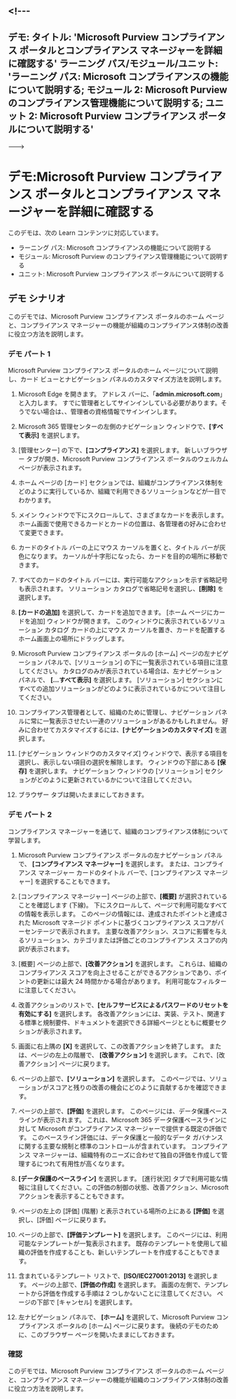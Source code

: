 <a name="---"></a><!---
---
デモ: タイトル: 'Microsoft Purview コンプライアンス ポータルとコンプライアンス マネージャーを詳細に確認する' ラーニング パス/モジュール/ユニット: 'ラーニング パス: Microsoft コンプライアンスの機能について説明する; モジュール 2: Microsoft Purview のコンプライアンス管理機能について説明する; ユニット 2: Microsoft Purview コンプライアンス ポータルについて説明する'
---
--->

# <a name="demo-explore-the-microsoft-purview-compliance-portal--compliance-manager"></a>デモ:Microsoft Purview コンプライアンス ポータルとコンプライアンス マネージャーを詳細に確認する

このデモは、次の Learn コンテンツに対応しています。

- ラーニング パス: Microsoft コンプライアンスの機能について説明する
- モジュール: Microsoft Purview のコンプライアンス管理機能について説明する
- ユニット: Microsoft Purview コンプライアンス ポータルについて説明する

## <a name="demo-scenario"></a>デモ シナリオ

このデモでは、Microsoft Purview コンプライアンス ポータルのホーム ページと、コンプライアンス マネージャーの機能が組織のコンプライアンス体制の改善に役立つ方法を説明します。

### <a name="demo-part-1"></a>デモ パート 1

Microsoft Purview コンプライアンス ポータルのホーム ページについて説明し、カード ビューとナビゲーション パネルのカスタマイズ方法を説明します。

1. Microsoft Edge を開きます。 アドレス バーに、「**admin.microsoft.com**」と入力します。 すでに管理者としてサインインしている必要があります。そうでない場合は、、管理者の資格情報でサインインします。

1. Microsoft 365 管理センターの左側のナビゲーション ウィンドウで、**[すべて表示]** を選択します。

1. [管理センター] の下で、**[コンプライアンス]** を選択します。  新しいブラウザー タブが開き、Microsoft Purview コンプライアンス ポータルのウェルカム ページが表示されます。  

1. ホーム ページの [カード] セクションでは、組織がコンプライアンス体制をどのように実行しているか、組織で利用できるソリューションなどが一目でわかります。

1. メイン ウィンドウで下にスクロールして、さまざまなカードを表示します。 ホーム画面で使用できるカードとカードの位置は、各管理者の好みに合わせて変更できます。  

1. カードのタイトル バーの上にマウス カーソルを置くと、タイトル バーが灰色になります。  カーソルが十字形になったら、カードを目的の場所に移動できます。

1. すべてのカードのタイトル バーには、実行可能なアクションを示す省略記号も表示されます。  ソリューション カタログで省略記号を選択し、**[削除]** を選択します。

1. **[カードの追加]** を選択して、カードを追加できます。  [ホーム ページにカードを追加] ウィンドウが開きます。  このウィンドウに表示されているソリューション カタログ カードの上にマウス カーソルを置き、カードを配置するホーム画面上の場所にドラッグします。

1. Microsoft Purview コンプライアンス ポータルの [ホーム] ページの左ナビゲーション パネルで、[ソリューション] の下に一覧表示されている項目に注意してください。  カタログのみが表示されている場合は、左ナビゲーション パネルで、 **[...すべて表示]** を選択します。  [ソリューション] セクションにすべての追加ソリューションがどのように表示されているかについて注目してください。  

1. コンプライアンス管理者として、組織のために管理し、ナビゲーション パネルに常に一覧表示させたい一連のソリューションがあるかもしれません。  好みに合わせてカスタマイズするには、**[ナビゲーションのカスタマイズ]** を選択します。  

1. [ナビゲーション ウィンドウのカスタマイズ] ウィンドウで、表示する項目を選択し、表示しない項目の選択を解除します。  ウィンドウの下部にある **[保存]** を選択します。  ナビゲーション ウィンドウの [ソリューション] セクションがどのように更新されているかについて注目してください。

1. ブラウザー タブは開いたままにしておきます。

### <a name="demo-part-2"></a>デモ パート 2

コンプライアンス マネージャーを通じて、組織のコンプライアンス体制について学習します。

1. Microsoft Purview コンプライアンス ポータルの左ナビゲーション パネルで、 **[コンプライアンス マネージャー]** を選択します。  または、コンプライアンス マネージャー カードのタイトル バーで、[コンプライアンス マネージャー] を選択することもできます。

1. [コンプライアンス マネージャー] ページの上部で、**[概要]** が選択されていることを確認します (下線)。 下にスクロールして、ページで利用可能なすべての情報を表示します。  このページの情報には、達成されたポイントと達成された Microsoft マネージド ポイントに基づくコンプライアンス スコアがパーセンテージで表示されます。   主要な改善アクション、スコアに影響を与えるソリューション、カテゴリまたは評価ごとのコンプライアンス スコアの内訳が表示されます。

1. [概要] ページの上部で、**[改善アクション]** を選択します。  これらは、組織のコンプライアンス スコアを向上させることができるアクションであり、ポイントの更新には最大 24 時間かかる場合があります。  利用可能なフィルターに注意してください。

1. 改善アクションのリストで、**[セルフサービスによるパスワードのリセットを有効にする]** を選択します。  各改善アクションには、実装、テスト、関連する標準と規制要件、ドキュメントを選択できる詳細ページとともに概要セクションが表示されます。

1. 画面に右上隅の **[X]** を選択して、この改善アクションを終了します。  または、ページの左上の階層で、 **[改善アクション]** を選択します。  これで、[改善アクション] ページに戻ります。

1. ページの上部で、**[ソリューション]** を選択します。 このページでは、ソリューションがスコアと残りの改善の機会にどのように貢献するかを確認できます。

1. ページの上部で、**[評価]** を選択します。 このページには、データ保護ベースラインが表示されます。  これは、Microsoft 365 データ保護ベースラインに対して Microsoft がコンプライアンス マネージャーで提供する既定の評価です。  このベースライン評価には、データ保護と一般的なデータ ガバナンスに関する主要な規制と標準のコントロールが含まれています。 コンプライアンス マネージャーは、組織特有のニーズに合わせて独自の評価を作成して管理するにつれて有用性が高くなります。

1. **[データ保護のベースライン]** を選択します。  [進行状況] タブで利用可能な情報に注目してください。この評価の制御の状態、改善アクション、Microsoft アクションを表示することもできます。  

1. ページの左上の [評価] (階層) と表示されている場所の上にある **[評価]** を選択し、[評価] ページに戻ります。  

1. ページの上部で、**[評価テンプレート]** を選択します。  このページには、利用可能なテンプレートが一覧表示されます。 既存のテンプレートを使用して組織の評価を作成することも、新しいテンプレートを作成することもできます。

1. 含まれているテンプレート リストで、**[ISO/IEC27001:2013]** を選択します。 ページの上部で、**[評価の作成]** を選択します。  画面の左側で、テンプレートから評価を作成する手順は 2 つしかないことに注意してください。  ページの下部で [キャンセル] を選択します。

1. 左ナビゲーション パネルで、 **[ホーム]** を選択して、Microsoft Purview コンプライアンス ポータルの [ホーム] ページに戻ります。  後続のデモのために、このブラウザー ページを開いたままにしておきます。

### <a name="review"></a>確認

このデモでは、Microsoft Purview コンプライアンス ポータルのホーム ページと、コンプライアンス マネージャーの機能が組織のコンプライアンス体制の改善に役立つ方法を説明します。

